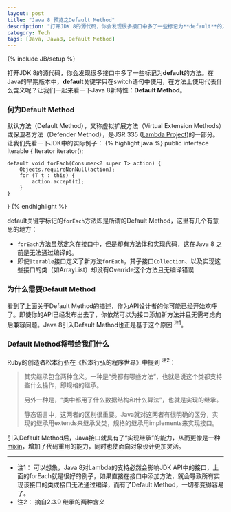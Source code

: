 ```yaml
---
layout: post
title: "Java 8 预览之Default Method"
description: "打开JDK 8的源代码，你会发现很多接口中多了一些标记为**default**的方法。在Java的早期版本中，**default**关键字只在swith语句中使用，在方法上使用代表什么含义呢？让我们一起来看一下Java 8新特性：**Default Method**"
category: Tech
tags: [Java, Java8, Default Method]
---
```

{% include JB/setup %}

打开JDK 8的源代码，你会发现很多接口中多了一些标记为**default**的方法。在Java的早期版本中，**default**关键字只在switch语句中使用，在方法上使用代表什么含义呢？让我们一起来看一下Java 8新特性：**Default Method**。

### 何为Default Method

默认方法（Default Method），又称虚拟扩展方法（Virtual Extension Methods）或保卫者方法（Defender Method），是JSR 335 ([Lambda Project](http://openjdk.java.net/projects/lambda/))的一部分。让我们先看一下JDK中的实际例子：
{% highlight java %}
public interface Iterable<T> {
    Iterator<T> iterator();

    default void forEach(Consumer<? super T> action) {
        Objects.requireNonNull(action);
        for (T t : this) {
            action.accept(t);
        }
    }
}
{% endhighlight %}

default关键字标记的`forEach`方法即是所谓的Default Method，这里有几个有意思的地方：

+ `forEach`方法虽然定义在接口中，但是却有方法体和实现代码，这在Java 8 之前是无法通过编译的。
+ 即使`Iterable`接口定义了新方法`forEach`，其子接口`Collection`、以及实现这些接口的类（如ArrayList）却没有Override这个方法且无编译错误

### 为什么需要Default Method

看到了上面关于Default Method的描述，作为API设计者的你可能已经开始欢呼了。即使你的API已经发布出去了，你依然可以为接口添加新方法并且无需考虑向后兼容问题。Java 8引入Default Method也正是基于这个原因 <sup>注1</sup>。

### Default Method将带给我们什么

Ruby的创造者松本行弘在[《松本行弘的程序世界》](http://book.douban.com/subject/6756090/)中提到 <sup>注2</sup>：
> 其实继承包含两种含义。一种是“类都有哪些方法”，也就是说这个类都支持些什么操作，即规格的继承。
>
> 另外一种是，“类中都用了什么数据结构和什么算法”，也就是实现的继承。
>
> 静态语言中，这两者的区别很重要。Java就对这两者有很明确的区分，实现的继承用extends来继承父类，规格的继承用implements来实现接口。

引入Default Method后，Java接口就具有了“实现继承”的能力，从而更像是一种[mixin](http://en.wikipedia.org/wiki/Mixin)，增加了代码重用的能力，同时也使面向对象设计更加灵活。

-------------------

* 注1： 可以想象，Java 8对Lambda的支持必然会影响JDK API中的接口，上面的forEach就是很好的例子，如果直接在接口中添加方法，就会导致所有实现该接口的类或接口无法通过编译，而有了Default Method，一切都变得容易了。
* 注2： 摘自2.3.9 继承的两种含义

